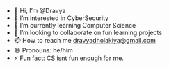 - 👋 Hi, I’m @Dravya
- 👀 I’m interested in CyberSecurity
- 🌱 I’m currently learning Computer Science
- 💞️ I’m looking to collaborate on fun learning projects
- 📫 How to reach me dravyadholakiya@gmail.com 
- 😄 Pronouns: he/him
- ⚡ Fun fact: CS isnt fun enough for me.

<!---
Davu99/Davu99 is a ✨ special ✨ repository because its `README.md` (this file) appears on your GitHub profile.
You can click the Preview link to take a look at your changes.
--->

